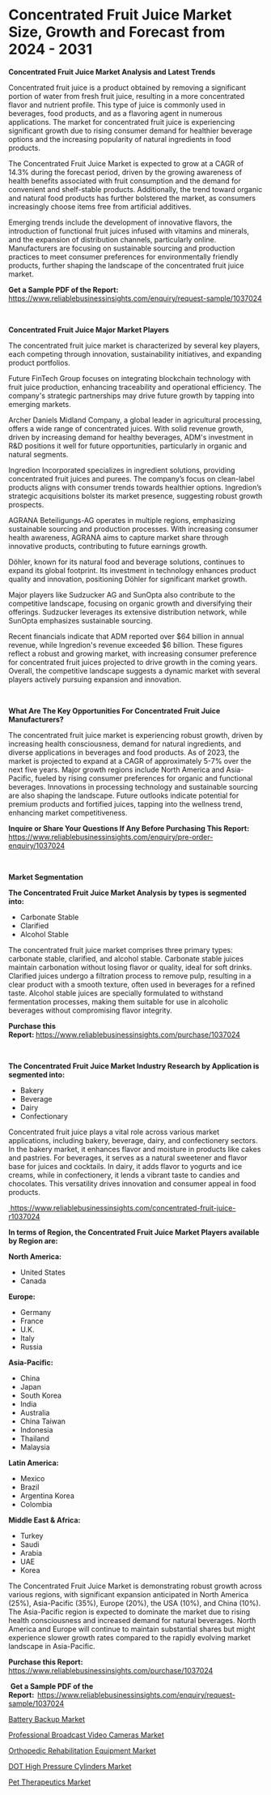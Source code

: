 <p><h1>Concentrated Fruit Juice Market Size, Growth and Forecast from 2024 - 2031</h1></p><p><strong>Concentrated Fruit Juice Market Analysis and Latest Trends</strong></p>
<p><p>Concentrated fruit juice is a product obtained by removing a significant portion of water from fresh fruit juice, resulting in a more concentrated flavor and nutrient profile. This type of juice is commonly used in beverages, food products, and as a flavoring agent in numerous applications. The market for concentrated fruit juice is experiencing significant growth due to rising consumer demand for healthier beverage options and the increasing popularity of natural ingredients in food products.</p><p>The Concentrated Fruit Juice Market is expected to grow at a CAGR of 14.3% during the forecast period, driven by the growing awareness of health benefits associated with fruit consumption and the demand for convenient and shelf-stable products. Additionally, the trend toward organic and natural food products has further bolstered the market, as consumers increasingly choose items free from artificial additives.</p><p>Emerging trends include the development of innovative flavors, the introduction of functional fruit juices infused with vitamins and minerals, and the expansion of distribution channels, particularly online. Manufacturers are focusing on sustainable sourcing and production practices to meet consumer preferences for environmentally friendly products, further shaping the landscape of the concentrated fruit juice market.</p></p>
<p><strong>Get a Sample PDF of the Report:&nbsp;</strong> <a href="https://www.reliablebusinessinsights.com/enquiry/request-sample/1037024?utm_campaign=96&utm_medium=2&utm_source=Github&utm_content=ia&utm_term=04122024&utm_id=concentrated-fruit-juice">https://www.reliablebusinessinsights.com/enquiry/request-sample/1037024</a></p>
<p>&nbsp;</p>
<p><strong>Concentrated Fruit Juice Major Market Players</strong></p>
<p><p>The concentrated fruit juice market is characterized by several key players, each competing through innovation, sustainability initiatives, and expanding product portfolios. </p><p>Future FinTech Group focuses on integrating blockchain technology with fruit juice production, enhancing traceability and operational efficiency. The company's strategic partnerships may drive future growth by tapping into emerging markets.</p><p>Archer Daniels Midland Company, a global leader in agricultural processing, offers a wide range of concentrated juices. With solid revenue growth, driven by increasing demand for healthy beverages, ADM's investment in R&D positions it well for future opportunities, particularly in organic and natural segments.</p><p>Ingredion Incorporated specializes in ingredient solutions, providing concentrated fruit juices and purees. The company’s focus on clean-label products aligns with consumer trends towards healthier options. Ingredion’s strategic acquisitions bolster its market presence, suggesting robust growth prospects.</p><p>AGRANA Beteiligungs-AG operates in multiple regions, emphasizing sustainable sourcing and production processes. With increasing consumer health awareness, AGRANA aims to capture market share through innovative products, contributing to future earnings growth.</p><p>Döhler, known for its natural food and beverage solutions, continues to expand its global footprint. Its investment in technology enhances product quality and innovation, positioning Döhler for significant market growth.</p><p>Major players like Sudzucker AG and SunOpta also contribute to the competitive landscape, focusing on organic growth and diversifying their offerings. Sudzucker leverages its extensive distribution network, while SunOpta emphasizes sustainable sourcing.</p><p>Recent financials indicate that ADM reported over $64 billion in annual revenue, while Ingredion's revenue exceeded $6 billion. These figures reflect a robust and growing market, with increasing consumer preference for concentrated fruit juices projected to drive growth in the coming years. Overall, the competitive landscape suggests a dynamic market with several players actively pursuing expansion and innovation.</p></p>
<p>&nbsp;</p>
<p><strong>What Are The Key Opportunities For Concentrated Fruit Juice Manufacturers?</strong></p>
<p><p>The concentrated fruit juice market is experiencing robust growth, driven by increasing health consciousness, demand for natural ingredients, and diverse applications in beverages and food products. As of 2023, the market is projected to expand at a CAGR of approximately 5-7% over the next five years. Major growth regions include North America and Asia-Pacific, fueled by rising consumer preferences for organic and functional beverages. Innovations in processing technology and sustainable sourcing are also shaping the landscape. Future outlooks indicate potential for premium products and fortified juices, tapping into the wellness trend, enhancing market competitiveness.</p></p>
<p><strong>Inquire or Share Your Questions If Any Before Purchasing This Report:</strong> <a href="https://www.reliablebusinessinsights.com/enquiry/pre-order-enquiry/1037024?utm_campaign=96&utm_medium=2&utm_source=Github&utm_content=ia&utm_term=04122024&utm_id=concentrated-fruit-juice">https://www.reliablebusinessinsights.com/enquiry/pre-order-enquiry/1037024</a></p>
<p>&nbsp;</p>
<p><strong>Market Segmentation</strong></p>
<p><strong>The Concentrated Fruit Juice Market Analysis by types is segmented into:</strong></p>
<p><ul><li>Carbonate Stable</li><li>Clarified</li><li>Alcohol Stable</li></ul></p>
<p><p>The concentrated fruit juice market comprises three primary types: carbonate stable, clarified, and alcohol stable. Carbonate stable juices maintain carbonation without losing flavor or quality, ideal for soft drinks. Clarified juices undergo a filtration process to remove pulp, resulting in a clear product with a smooth texture, often used in beverages for a refined taste. Alcohol stable juices are specially formulated to withstand fermentation processes, making them suitable for use in alcoholic beverages without compromising flavor integrity.</p></p>
<p><strong>Purchase this Report:&nbsp;</strong><a href="https://www.reliablebusinessinsights.com/purchase/1037024?utm_campaign=96&utm_medium=2&utm_source=Github&utm_content=ia&utm_term=04122024&utm_id=concentrated-fruit-juice">https://www.reliablebusinessinsights.com/purchase/1037024</a></p>
<p>&nbsp;</p>
<p><strong>The Concentrated Fruit Juice Market Industry Research by Application is segmented into:</strong></p>
<p><ul><li>Bakery</li><li>Beverage</li><li>Dairy</li><li>Confectionary</li></ul></p>
<p><p>Concentrated fruit juice plays a vital role across various market applications, including bakery, beverage, dairy, and confectionery sectors. In the bakery market, it enhances flavor and moisture in products like cakes and pastries. For beverages, it serves as a natural sweetener and flavor base for juices and cocktails. In dairy, it adds flavor to yogurts and ice creams, while in confectionery, it lends a vibrant taste to candies and chocolates. This versatility drives innovation and consumer appeal in food products.</p></p>
<p><a href="https://www.reliablebusinessinsights.com/concentrated-fruit-juice-r1037024?utm_campaign=96&utm_medium=2&utm_source=Github&utm_content=ia&utm_term=04122024&utm_id=concentrated-fruit-juice">&nbsp;https://www.reliablebusinessinsights.com/concentrated-fruit-juice-r1037024</a></p>
<p><strong>In terms of Region, the Concentrated Fruit Juice Market Players available by Region are:</strong></p>
<p>
    <p> <strong> North America: </strong>
        <ul>
            <li>United States</li>
            <li>Canada</li>
        </ul>
        </p> 
    <p> <strong> Europe: </strong>
        <ul>
            <li>Germany</li>
            <li>France</li>
            <li>U.K.</li>
            <li>Italy</li>
            <li>Russia</li>
        </ul>
        </p> 
    <p> <strong> Asia-Pacific: </strong>
        <ul>
            <li>China</li>
            <li>Japan</li>
            <li>South Korea</li>
            <li>India</li>
            <li>Australia</li>
            <li>China Taiwan</li>
            <li>Indonesia</li>
            <li>Thailand</li>
            <li>Malaysia</li>
        </ul>
        </p> 
    <p> <strong> Latin America: </strong>
        <ul>
            <li>Mexico</li>
            <li>Brazil</li>
            <li>Argentina Korea</li>
            <li>Colombia</li>
        </ul>
        </p> 
    <p> <strong> Middle East & Africa: </strong>
        <ul>
            <li>Turkey</li>
            <li>Saudi</li>
            <li>Arabia</li>
            <li>UAE</li>
            <li>Korea</li>
        </ul>
    </p>
    </p>
<p><p>The Concentrated Fruit Juice Market is demonstrating robust growth across various regions, with significant expansion anticipated in North America (25%), Asia-Pacific (35%), Europe (20%), the USA (10%), and China (10%). The Asia-Pacific region is expected to dominate the market due to rising health consciousness and increased demand for natural beverages. North America and Europe will continue to maintain substantial shares but might experience slower growth rates compared to the rapidly evolving market landscape in Asia-Pacific.</p></p>
<p><strong>Purchase this Report: </strong><a href="https://www.reliablebusinessinsights.com/purchase/1037024?utm_campaign=96&utm_medium=2&utm_source=Github&utm_content=ia&utm_term=04122024&utm_id=concentrated-fruit-juice">https://www.reliablebusinessinsights.com/purchase/1037024</a></p>
<p>&nbsp;<strong>Get a Sample PDF of the Report:&nbsp;&nbsp;</strong><a href="https://www.reliablebusinessinsights.com/enquiry/request-sample/1037024?utm_campaign=96&utm_medium=2&utm_source=Github&utm_content=ia&utm_term=04122024&utm_id=concentrated-fruit-juice">https://www.reliablebusinessinsights.com/enquiry/request-sample/1037024</a></p>
<p><strong></strong></p>
<p><p><a href="https://issuu.com/reportprime-2/docs/battery-backup-market-size-2030.pptx?utm_campaign=96&utm_medium=2&utm_source=Github&utm_content=ia&utm_term=04122024&utm_id=concentrated-fruit-juice">Battery Backup Market</a></p><p><a href="https://www.linkedin.com/pulse/professional-broadcast-video-cameras-market-report-2024-2031-ltdif?utm_campaign=96&utm_medium=2&utm_source=Github&utm_content=ia&utm_term=04122024&utm_id=concentrated-fruit-juice">Professional Broadcast Video Cameras Market</a></p><p><a href="https://www.linkedin.com/pulse/global-orthopedic-rehabilitation-equipment-market-exploring-64amf?utm_campaign=96&utm_medium=2&utm_source=Github&utm_content=ia&utm_term=04122024&utm_id=concentrated-fruit-juice">Orthopedic Rehabilitation Equipment Market</a></p><p><a href="https://issuu.com/reportprime-2/docs/dot-high-pressure-cylinders-market-size-2030.pptx?utm_campaign=96&utm_medium=2&utm_source=Github&utm_content=ia&utm_term=04122024&utm_id=concentrated-fruit-juice">DOT High Pressure Cylinders Market</a></p><p><a href="https://www.linkedin.com/pulse/market-insights-pet-therapeutics-sector-2024-2031-expected-j9rue?utm_campaign=96&utm_medium=2&utm_source=Github&utm_content=ia&utm_term=04122024&utm_id=concentrated-fruit-juice">Pet Therapeutics Market</a></p></p>